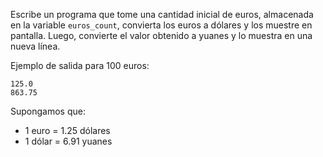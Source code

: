 
Escribe un programa que tome una cantidad inicial de euros, almacenada en la variable `euros_count`, convierta los euros a dólares y los muestre en pantalla. Luego, convierte el valor obtenido a yuanes y lo muestra en una nueva línea.

Ejemplo de salida para 100 euros:


```
125.0
863.75
```

Supongamos que:
- 1 euro = 1.25 dólares
- 1 dólar = 6.91 yuanes
